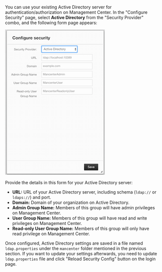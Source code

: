 You can use your existing Active Directory server for authentication/authorization on Management Center. In the "Configure Security" page, select **Active Directory** from the "Security Provider" combo, and the following form page appears:

![Active Directory Configuration](../../images/ConfigureAD.png)

Provide the details in this form for your Active Directory server:
 
- **URL:** URL of your Active Directory server, including schema (`ldap://` or `ldaps://`) and port.
- **Domain:** Domain of your organization on Active Directory.
- **Admin Group Name:** Members of this group will have admin privileges on Management Center.
- **User Group Name:** Members of this group will have read and write privileges on Management Center.
- **Read-only User Group Name:** Members of this group will only have read privilege on Management Center.
 
Once configured, Active Directory settings are saved in a file named `ldap.properties` under the `mancenter` folder mentioned in the previous section. If you want to update your settings afterwards, you need to update `ldap.properties` file and click "Reload Security Config" button on the login page.